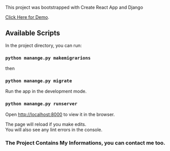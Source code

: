 This project was bootstrapped with Create React App and Django 

[Click Here for Demo](https://github.com/facebook/create-react-app).

## Available Scripts

In the project directory, you can run:

### `python manange.py makemigrarions`

then

### `python manange.py migrate`

Run the app in the development mode.

### `python manange.py runserver`

Open [http://localhost:8000](http://localhost:8000) to view it in the browser.

The page will reload if you make edits.<br />
You will also see any lint errors in the console.


### The Project Contains My Informations, you can contact me too.